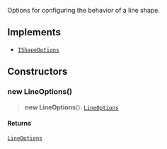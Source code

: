 Options for configuring the behavior of a line shape.

## Implements

- [`IShapeOptions`](../interfaces/IShapeOptions.md)

## Constructors

### new LineOptions()

> **new LineOptions**(): [`LineOptions`](LineOptions.md)

#### Returns

[`LineOptions`](LineOptions.md)
